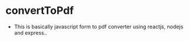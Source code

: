 # convertToPdf

* This is basically javascript form to pdf converter using reactjs, nodejs and express..
